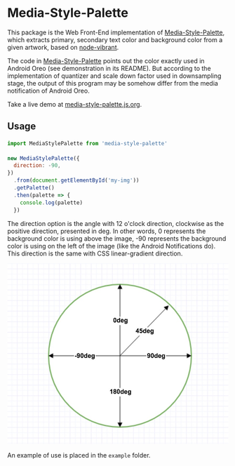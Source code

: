 # Media-Style-Palette

This package is the Web Front-End implementation of [Media-Style-Palette](https://github.com/mkaflowski/Media-Style-Palette),
which extracts primary, secondary text color and background color from a given artwork,
based on [node-vibrant](https://github.com/akfish/node-vibrant).

The code in [Media-Style-Palette](https://github.com/mkaflowski/Media-Style-Palette) points out the color
exactly used in Android Oreo (see demonstration in its README).
But according to the implementation of quantizer and scale down factor used in downsampling stage,
the output of this program may be somehow differ from the media notification of Android Oreo.

Take a live demo at [media-style-palette.js.org](https://media-style-palette.js.org/).

## Usage

```javascript
import MediaStylePalette from 'media-style-palette'

new MediaStylePalette({
  direction: -90,
})
  .from(document.getElementById('my-img'))
  .getPalette()
  .then(palette => {
    console.log(palette)
  })
```

The direction option is the angle with 12 o'clock direction,
clockwise as the positive direction, presented in deg.
In other words, 0 represents the background color is using above
the image, -90 represents the background color is using on the left
of the image (like the Android Notifications do). This direction is
the same with CSS linear-gradient direction.

![CSS linear-gradient direction](./deg.jpg)

An example of use is placed in the `example` folder.
